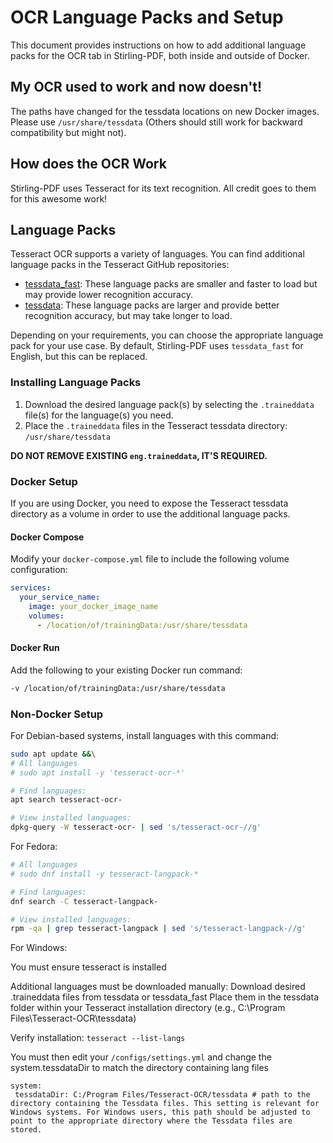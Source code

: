 # OCR Language Packs and Setup

This document provides instructions on how to add additional language packs for the OCR tab in Stirling-PDF, both inside and outside of Docker.

## My OCR used to work and now doesn't!

The paths have changed for the tessdata locations on new Docker images. Please use `/usr/share/tessdata` (Others should still work for backward compatibility but might not).

## How does the OCR Work

Stirling-PDF uses Tesseract for its text recognition. All credit goes to them for this awesome work!

## Language Packs

Tesseract OCR supports a variety of languages. You can find additional language packs in the Tesseract GitHub repositories:

- [tessdata_fast](https://github.com/tesseract-ocr/tessdata_fast): These language packs are smaller and faster to load but may provide lower recognition accuracy.
- [tessdata](https://github.com/tesseract-ocr/tessdata): These language packs are larger and provide better recognition accuracy, but may take longer to load.

Depending on your requirements, you can choose the appropriate language pack for your use case. By default, Stirling-PDF uses `tessdata_fast` for English, but this can be replaced.

### Installing Language Packs

1. Download the desired language pack(s) by selecting the `.traineddata` file(s) for the language(s) you need.
2. Place the `.traineddata` files in the Tesseract tessdata directory: `/usr/share/tessdata`

**DO NOT REMOVE EXISTING `eng.traineddata`, IT'S REQUIRED.**

### Docker Setup

If you are using Docker, you need to expose the Tesseract tessdata directory as a volume in order to use the additional language packs.

#### Docker Compose

Modify your `docker-compose.yml` file to include the following volume configuration:

```yaml
services:
  your_service_name:
    image: your_docker_image_name
    volumes:
      - /location/of/trainingData:/usr/share/tessdata
```

#### Docker Run

Add the following to your existing Docker run command:

```bash
-v /location/of/trainingData:/usr/share/tessdata
```

### Non-Docker Setup

For Debian-based systems, install languages with this command:

```bash
sudo apt update &&\
# All languages
# sudo apt install -y 'tesseract-ocr-*'

# Find languages:
apt search tesseract-ocr-

# View installed languages:
dpkg-query -W tesseract-ocr- | sed 's/tesseract-ocr-//g'
```

For Fedora:

```bash
# All languages
# sudo dnf install -y tesseract-langpack-*

# Find languages:
dnf search -C tesseract-langpack-

# View installed languages:
rpm -qa | grep tesseract-langpack | sed 's/tesseract-langpack-//g'
```

For Windows:

You must ensure tesseract is installed

Additional languages must be downloaded manually:
Download desired .traineddata files from tessdata or tessdata_fast
Place them in the tessdata folder within your Tesseract installation directory
(e.g., C:\Program Files\Tesseract-OCR\tessdata)

Verify installation:
``tesseract --list-langs``

You must then edit your ``/configs/settings.yml`` and change the system.tessdataDir to match the directory containing lang files

```
system:
 tessdataDir: C:/Program Files/Tesseract-OCR/tessdata # path to the directory containing the Tessdata files. This setting is relevant for Windows systems. For Windows users, this path should be adjusted to point to the appropriate directory where the Tessdata files are stored.
```
  